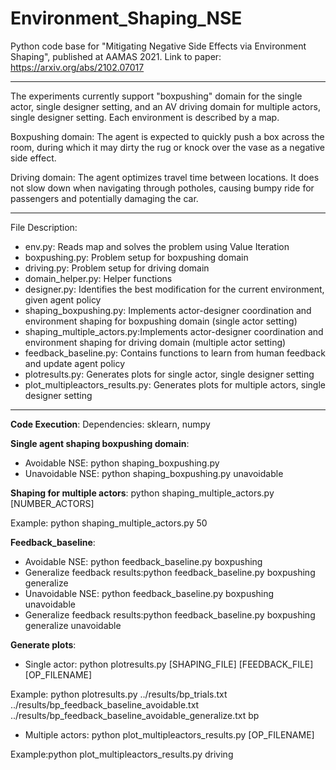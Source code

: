 # Environment_Shaping_NSE
Python code base for "Mitigating Negative Side Effects via Environment Shaping", published at AAMAS 2021. 
Link to paper: https://arxiv.org/abs/2102.07017

-----------------------------------------------------------------------------------------------------------
The experiments currently support "boxpushing" domain for the single actor, single designer setting, and an AV driving domain for multiple actors, single designer setting. Each environment is described by a map.

Boxpushing domain: The agent is expected to quickly push a box across the room, during which it may dirty the rug or knock over the vase as a negative side effect. 

Driving domain: The agent optimizes travel time between locations. It does not slow down when navigating through potholes, causing bumpy ride for passengers and potentially damaging the car. 

-----------------------------------------------------------------------------------------------------------
File Description:
- env.py: Reads map and solves the problem using Value Iteration
- boxpushing.py: Problem setup for boxpushing domain 
- driving.py: Problem setup for driving domain
- domain_helper.py: Helper functions
- designer.py: Identifies the best modification for the current environment, given agent policy  
- shaping_boxpushing.py: Implements actor-designer coordination and environment shaping for boxpushing domain (single actor setting)
- shaping_multiple_actors.py:Implements actor-designer coordination and environment shaping for driving domain (multiple actor setting)
- feedback_baseline.py: Contains functions to learn from human feedback and update agent policy
- plotresults.py: Generates plots for single actor, single designer setting
- plot_multipleactors_results.py: Generates plots for multiple actors, single designer setting

-----------------------------------------------------------------------------------------------------------

**Code Execution**:
Dependencies: sklearn, numpy

**Single agent shaping boxpushing domain**:
- Avoidable NSE: python shaping_boxpushing.py 
- Unavoidable NSE: python shaping_boxpushing.py unavoidable

**Shaping for multiple actors**:
python shaping_multiple_actors.py [NUMBER_ACTORS]

Example: python shaping_multiple_actors.py 50

**Feedback_baseline**:
- Avoidable NSE: python feedback_baseline.py boxpushing
- Generalize feedback results:python feedback_baseline.py boxpushing generalize
- Unavoidable NSE: python feedback_baseline.py boxpushing unavoidable
- Generalize feedback results:python feedback_baseline.py boxpushing generalize unavoidable

**Generate plots**:
- Single actor: python plotresults.py [SHAPING_FILE] [FEEDBACK_FILE] [OP_FILENAME]

Example: python plotresults.py ../results/bp_trials.txt ../results/bp_feedback_baseline_avoidable.txt ../results/bp_feedback_baseline_avoidable_generalize.txt bp
- Multiple actors: python plot_multipleactors_results.py [OP_FILENAME]

Example:python plot_multipleactors_results.py driving

